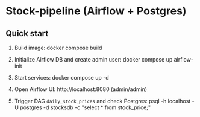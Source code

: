 # Stock-pipeline (Airflow + Postgres)

## Quick start
1. Build image:
   docker compose build

2. Initialize Airflow DB and create admin user:
   docker compose up airflow-init

3. Start services:
   docker compose up -d

4. Open Airflow UI: http://localhost:8080 (admin/admin)

5. Trigger DAG `daily_stock_prices` and check Postgres:
   psql -h localhost -U postgres -d stocksdb -c "select * from stock_price;"
